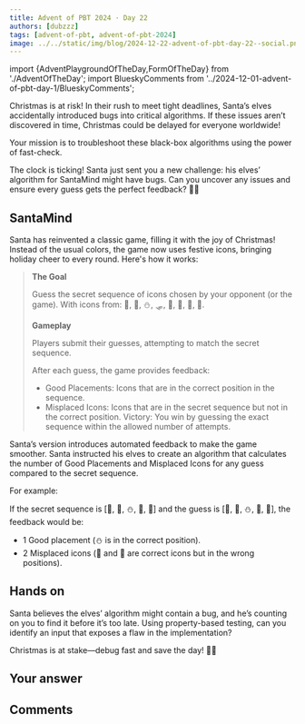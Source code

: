 ```yaml
---
title: Advent of PBT 2024 · Day 22
authors: [dubzzz]
tags: [advent-of-pbt, advent-of-pbt-2024]
image: ../../static/img/blog/2024-12-22-advent-of-pbt-day-22--social.png
---
```


import {AdventPlaygroundOfTheDay,FormOfTheDay} from './AdventOfTheDay';
import BlueskyComments from '../2024-12-01-advent-of-pbt-day-1/BlueskyComments';

Christmas is at risk! In their rush to meet tight deadlines, Santa’s elves accidentally introduced bugs into critical algorithms. If these issues aren’t discovered in time, Christmas could be delayed for everyone worldwide!

Your mission is to troubleshoot these black-box algorithms using the power of fast-check.

The clock is ticking! Santa just sent you a new challenge: his elves’ algorithm for SantaMind might have bugs. Can you uncover any issues and ensure every guess gets the perfect feedback? 🎄✨

<!--truncate-->

## SantaMind

Santa has reinvented a classic game, filling it with the joy of Christmas! Instead of the usual colors, the game now uses festive icons, bringing holiday cheer to every round. Here's how it works:

> **The Goal**
>
> Guess the secret sequence of icons chosen by your opponent (or the game). With icons from: 🎄, 🦌, ⛄, 🛷, 🎈, 🎀, 🎅, 🎁.
>
> **Gameplay**
>
> Players submit their guesses, attempting to match the secret sequence.
>
> After each guess, the game provides feedback:
>
> - Good Placements: Icons that are in the correct position in the sequence.
> - Misplaced Icons: Icons that are in the secret sequence but not in the correct position.
>   Victory: You win by guessing the exact sequence within the allowed number of attempts.

Santa’s version introduces automated feedback to make the game smoother. Santa instructed his elves to create an algorithm that calculates the number of Good Placements and Misplaced Icons for any guess compared to the secret sequence.

For example:

If the secret sequence is [🎄, 🎁, ⛄, 🎈, 🎅] and the guess is [🎁, 🎄, ⛄, 🎄, 🦌], the feedback would be:

- 1 Good placement (⛄ is in the correct position).
- 2 Misplaced icons (🎄 and 🎁 are correct icons but in the wrong positions).

## Hands on

Santa believes the elves’ algorithm might contain a bug, and he’s counting on you to find it before it’s too late. Using property-based testing, can you identify an input that exposes a flaw in the implementation?

Christmas is at stake—debug fast and save the day! 🎅✨

<AdventPlaygroundOfTheDay />

## Your answer

<FormOfTheDay />

## Comments

<BlueskyComments url="" />
